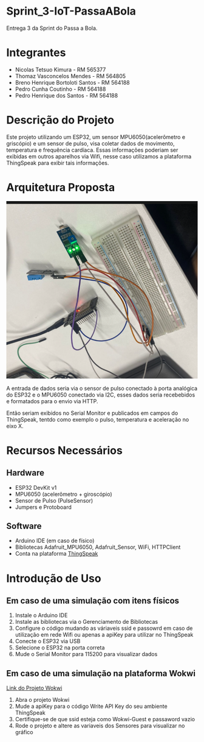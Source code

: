 # Sprint_3-IoT-PassaABola
Entrega 3 da Sprint do Passa a Bola.

# Integrantes

<ul>
    <li>Nicolas Tetsuo Kimura - RM 565377</li>
    <li>Thomaz Vasconcelos Mendes - RM 564805</li>
    <li>Breno Henrique Bortoloti Santos - RM 564188</li>
    <li>Pedro Cunha Coutinho - RM 564188</li>
    <li>Pedro Henrique dos Santos - RM 564188</li>
</ul>

# Descrição do Projeto

Este projeto utilizando um ESP32, um sensor MPU6050(acelerômetro e griscópio) e um sensor de pulso, visa coletar dados de movimento, temperatura e frequência cardíaca. Essas informações poderiam ser exibidas em outros aparelhos via Wifi, nesse caso utilizamos a plataforma ThingSpeak para exibir tais informações.

# Arquitetura Proposta

<img src="images/systemImage.png" alt = "imagem do sistema ESP32" sytle="width: 500px;"></img>

A entrada de dados seria via o sensor de pulso conectado à porta analógica do ESP32 e o MPU6050 conectado via I2C, esses dados seria recebebidos e formatados para o envio via HTTP.

Então seriam exibidos no Serial Monitor e publicados em campos do ThingSpeak, tentdo como exemplo o pulso, temperatura e aceleração no eixo X.

# Recursos Necessários

## Hardware
<ul>
    <li>ESP32 DevKit v1</li>
    <li>MPU6050 (acelerômetro + giroscópio)</li>
    <li>Sensor de Pulso (PulseSensor)</li>
    <li>Jumpers e Protoboard</li>
</ul>

## Software

<ul>
    <li>Arduino IDE (em caso de físico)</li>
    <li>Bibliotecas Adafruit_MPU6050, Adafruit_Sensor, WiFi, HTTPClient</li>
    <li>Conta na plataforma <a href="https://thingspeak.mathworks.com/">ThingSpeak</a> </li>
</ul>

# Introdução de Uso

## Em caso de uma simulação com itens físicos
<ol>
    <li>Instale o Arduino IDE</li>
    <li>Instale as bibliotecas via o Gerenciamento de Bibliotecas</li>
    <li>Configure o código mudando as váriaveis ssid e passowrd em caso de utilização em rede Wifi ou apenas a apiKey para utilizar no ThingSpeak</li>
    <li>Conecte o ESP32 via USB</li>
    <li>Selecione o ESP32 na porta correta</li>
    <li>Mude o Serial Monitor para 115200 para visualizar dados</li>
</ol>

## Em caso de uma simulação na plataforma Wokwi

<a href="https://wokwi.com/projects/441996559014212609">Link do Projeto Wokwi</a>

<ol>
    <li>Abra o projeto Wokwi</li>
    <li>Mude a apiKey para o código Write API Key do seu ambiente ThingSpeak</li>
    <li>Certifique-se de que ssid esteja como Wokwi-Guest e passaword vazio</li>
    <li>Rode o projeto e altere as variaveis dos Sensores para visualizar no gráfico</li>
</ol>
